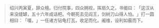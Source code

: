 > 绍兴丙寅夏，辞众檀。归付院事，四众拥视，挥扇久之，书偈曰：​「这汉从来没缝罅，五十六年成话杷。今朝死去见阎王，剑树刀山得人怕。​」打一圆相曰：​「嗄。​」一任诸方钻龟打瓦，收足而化。阇维，设利如霰而下。



